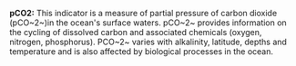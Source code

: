 **pCO2:** This indicator is a measure of partial pressure of carbon
dioxide (pCO~2~)in the ocean's surface waters. pCO~2~ provides
information on the cycling of dissolved carbon and associated chemicals
(oxygen, nitrogen, phosphorus). PCO~2~ varies with alkalinity, latitude,
depths and temperature and is also affected by biological processes in
the ocean.




